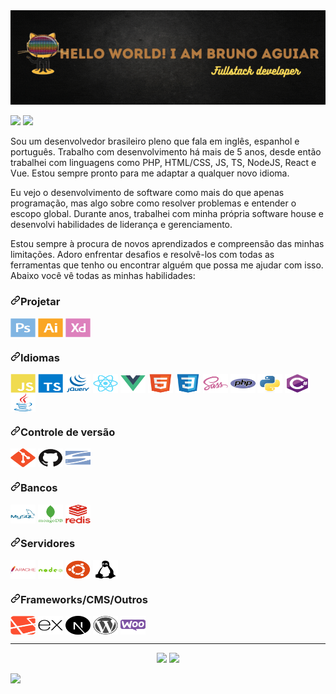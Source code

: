 <img src="https://raw.githubusercontent.com/brunoaguiar-pro/brunoaguiar-pro/main/Hello%20World!%20I%20am%20Bruno%20Aguiar%20(1).gif" alt="Descrição da imagem">


![](https://github-readme-stats.vercel.app/api?username=brunoaguiar-pro&theme=vision-friendly-dark&hide_border=false&include_all_commits=false&count_private=false)
![](https://github-readme-stats.vercel.app/api/top-langs/?username=caiquearaujo&theme=vision-friendly-dark&hide_border=false&include_all_commits=false&count_private=false&layout=compact)





<p dir="auto" _msthash="1915641" _msttexthash="34711443">Sou um desenvolvedor brasileiro pleno que fala em inglês, espanhol e português. Trabalho com desenvolvimento há mais de 5 anos, desde então trabalhei com linguagens como PHP, HTML/CSS, JS, TS, NodeJS, React e Vue. Estou sempre pronto para me adaptar a qualquer novo idioma.</p>
<p dir="auto" _msthash="1915758" _msttexthash="34552752">Eu vejo o desenvolvimento de software como mais do que apenas programação, mas algo sobre como resolver problemas e entender o escopo global. Durante anos, trabalhei com minha própria software house e desenvolvi habilidades de liderança e gerenciamento.</p>
<p dir="auto" _msthash="1915875" _msttexthash="33812441">Estou sempre à procura de novos aprendizados e compreensão das minhas limitações. Adoro enfrentar desafios e resolvê-los com todas as ferramentas que tenho ou encontrar alguém que possa me ajudar com isso. Abaixo você vê todas as minhas habilidades:</p>

<h3 dir="auto"><a id="user-content-design" class="anchor" aria-hidden="true" href="#design"><svg class="octicon octicon-link" viewBox="0 0 16 16" version="1.1" width="16" height="16" aria-hidden="true"><path fill-rule="evenodd" d="M7.775 3.275a.75.75 0 001.06 1.06l1.25-1.25a2 2 0 112.83 2.83l-2.5 2.5a2 2 0 01-2.83 0 .75.75 0 00-1.06 1.06 3.5 3.5 0 004.95 0l2.5-2.5a3.5 3.5 0 00-4.95-4.95l-1.25 1.25zm-4.69 9.64a2 2 0 010-2.83l2.5-2.5a2 2 0 012.83 0 .75.75 0 001.06-1.06 3.5 3.5 0 00-4.95 0l-2.5 2.5a3.5 3.5 0 004.95 4.95l1.25-1.25a.75.75 0 00-1.06-1.06l-1.25 1.25a2 2 0 01-2.83 0z"></path></svg></a><font _mstmutation="1" _msthash="1978704" _msttexthash="115583">Projetar</font></h3>
<div dir="auto">
  <a target="_blank" rel="noopener noreferrer nofollow" href="https://raw.githubusercontent.com/devicons/devicon/master/icons/photoshop/photoshop-plain.svg"><img align="center" alt="photoshop" height="30" width="40" src="https://raw.githubusercontent.com/devicons/devicon/master/icons/photoshop/photoshop-plain.svg" style="max-width: 100%;" _mstalt="142506"></a>
  <a target="_blank" rel="noopener noreferrer nofollow" href="https://raw.githubusercontent.com/devicons/devicon/master/icons/illustrator/illustrator-plain.svg"><img align="center" alt="ilustrador" height="30" width="40" src="https://raw.githubusercontent.com/devicons/devicon/master/icons/illustrator/illustrator-plain.svg" style="max-width: 100%;" _mstalt="163748"></a>
  <a target="_blank" rel="noopener noreferrer nofollow" href="https://raw.githubusercontent.com/devicons/devicon/master/icons/xd/xd-plain.svg"><img align="center" alt="Xd" height="30" width="40" src="https://raw.githubusercontent.com/devicons/devicon/master/icons/xd/xd-plain.svg" style="max-width: 100%;" _mstalt="18408"></a>
</div>

<h3 dir="auto"><a id="user-content-languages" class="anchor" aria-hidden="true" href="#languages"><svg class="octicon octicon-link" viewBox="0 0 16 16" version="1.1" width="16" height="16" aria-hidden="true"><path fill-rule="evenodd" d="M7.775 3.275a.75.75 0 001.06 1.06l1.25-1.25a2 2 0 112.83 2.83l-2.5 2.5a2 2 0 01-2.83 0 .75.75 0 00-1.06 1.06 3.5 3.5 0 004.95 0l2.5-2.5a3.5 3.5 0 00-4.95-4.95l-1.25 1.25zm-4.69 9.64a2 2 0 010-2.83l2.5-2.5a2 2 0 012.83 0 .75.75 0 001.06-1.06 3.5 3.5 0 00-4.95 0l-2.5 2.5a3.5 3.5 0 004.95 4.95l1.25-1.25a.75.75 0 00-1.06-1.06l-1.25 1.25a2 2 0 01-2.83 0z"></path></svg></a><font _mstmutation="1" _msthash="1978964" _msttexthash="93912">Idiomas</font></h3>
<div dir="auto">
  <a target="_blank" rel="noopener noreferrer nofollow" href="https://raw.githubusercontent.com/devicons/devicon/master/icons/javascript/javascript-plain.svg"><img align="center" alt="javascript" height="30" width="40" src="https://raw.githubusercontent.com/devicons/devicon/master/icons/javascript/javascript-plain.svg" style="max-width: 100%;" _mstalt="162383"></a>
  <a target="_blank" rel="noopener noreferrer nofollow" href="https://raw.githubusercontent.com/devicons/devicon/master/icons/typescript/typescript-plain.svg"><img align="center" alt="Máquina" height="30" width="40" src="https://raw.githubusercontent.com/devicons/devicon/master/icons/typescript/typescript-plain.svg" style="max-width: 100%;" _mstalt="107406"></a>
  <a target="_blank" rel="noopener noreferrer nofollow" href="https://raw.githubusercontent.com/devicons/devicon/master/icons/jquery/jquery-plain-wordmark.svg"><img align="center" alt="jquery" height="30" width="40" src="https://raw.githubusercontent.com/devicons/devicon/master/icons/jquery/jquery-plain-wordmark.svg" style="max-width: 100%;" _mstalt="83395"></a>
  <a target="_blank" rel="noopener noreferrer nofollow" href="https://raw.githubusercontent.com/devicons/devicon/master/icons/react/react-original.svg"><img align="center" alt="reagir" height="30" width="40" src="https://raw.githubusercontent.com/devicons/devicon/master/icons/react/react-original.svg" style="max-width: 100%;" _mstalt="78416"></a>
  <a target="_blank" rel="noopener noreferrer nofollow" href="https://raw.githubusercontent.com/devicons/devicon/master/icons/vuejs/vuejs-original.svg"><img align="center" alt="vuejs" height="30" width="40" src="https://raw.githubusercontent.com/devicons/devicon/master/icons/vuejs/vuejs-original.svg" style="max-width: 100%;" _mstalt="64948"></a>
  <a target="_blank" rel="noopener noreferrer nofollow" href="https://raw.githubusercontent.com/devicons/devicon/master/icons/html5/html5-original.svg"><img align="center" alt="html5 (em inglês)" height="30" width="40" src="https://raw.githubusercontent.com/devicons/devicon/master/icons/html5/html5-original.svg" style="max-width: 100%;" _mstalt="289328"></a>
  <a target="_blank" rel="noopener noreferrer nofollow" href="https://raw.githubusercontent.com/devicons/devicon/master/icons/css3/css3-original.svg"><img align="center" alt=".css" height="30" width="40" src="https://raw.githubusercontent.com/devicons/devicon/master/icons/css3/css3-original.svg" style="max-width: 100%;" _mstalt="42887"></a>
  <a target="_blank" rel="noopener noreferrer nofollow" href="https://raw.githubusercontent.com/devicons/devicon/master/icons/sass/sass-original.svg"><img align="center" alt="Sass" height="30" width="40" src="https://raw.githubusercontent.com/devicons/devicon/master/icons/sass/sass-original.svg" style="max-width: 100%;" _mstalt="46046"></a>
  <a target="_blank" rel="noopener noreferrer nofollow" href="https://raw.githubusercontent.com/devicons/devicon/master/icons/php/php-original.svg"><img align="center" alt=".php" height="30" width="40" src="https://raw.githubusercontent.com/devicons/devicon/master/icons/php/php-original.svg" style="max-width: 100%;" _mstalt="42562"></a>
  <a target="_blank" rel="noopener noreferrer nofollow" href="https://raw.githubusercontent.com/devicons/devicon/master/icons/python/python-original.svg"><img align="center" alt="pitão" height="30" width="40" src="https://raw.githubusercontent.com/devicons/devicon/master/icons/python/python-original.svg" style="max-width: 100%;" _mstalt="80067"></a>
  <a target="_blank" rel="noopener noreferrer nofollow" href="https://raw.githubusercontent.com/devicons/devicon/master/icons/csharp/csharp-original.svg"><img align="center" alt="csharp" height="30" width="40" src="https://raw.githubusercontent.com/devicons/devicon/master/icons/csharp/csharp-original.svg" style="max-width: 100%;" _mstalt="79521"></a>
  <a target="_blank" rel="noopener noreferrer nofollow" href="https://raw.githubusercontent.com/devicons/devicon/master/icons/java/java-original.svg"><img align="center" alt=".java" height="30" width="40" src="https://raw.githubusercontent.com/devicons/devicon/master/icons/java/java-original.svg" style="max-width: 100%;" _mstalt="55770"></a>
</div>
<h3 dir="auto"><a id="user-content-versioning" class="anchor" aria-hidden="true" href="#versioning"><svg class="octicon octicon-link" viewBox="0 0 16 16" version="1.1" width="16" height="16" aria-hidden="true"><path fill-rule="evenodd" d="M7.775 3.275a.75.75 0 001.06 1.06l1.25-1.25a2 2 0 112.83 2.83l-2.5 2.5a2 2 0 01-2.83 0 .75.75 0 00-1.06 1.06 3.5 3.5 0 004.95 0l2.5-2.5a3.5 3.5 0 00-4.95-4.95l-1.25 1.25zm-4.69 9.64a2 2 0 010-2.83l2.5-2.5a2 2 0 012.83 0 .75.75 0 001.06-1.06 3.5 3.5 0 00-4.95 0l-2.5 2.5a3.5 3.5 0 004.95 4.95l1.25-1.25a.75.75 0 00-1.06-1.06l-1.25 1.25a2 2 0 01-2.83 0z"></path></svg></a><font _mstmutation="1" _msthash="1979224" _msttexthash="357838">Controle de versão</font></h3>
<div dir="auto">
  <a target="_blank" rel="noopener noreferrer nofollow" href="https://raw.githubusercontent.com/devicons/devicon/master/icons/git/git-original.svg"><img align="center" alt="Git" height="30" width="40" src="https://raw.githubusercontent.com/devicons/devicon/master/icons/git/git-original.svg" style="max-width: 100%;" _mstalt="30953"></a>
  <a target="_blank" rel="noopener noreferrer nofollow" href="https://raw.githubusercontent.com/devicons/devicon/master/icons/github/github-original.svg"><img align="center" alt="github" height="30" width="40" src="https://raw.githubusercontent.com/devicons/devicon/master/icons/github/github-original.svg" style="max-width: 100%;" _mstalt="79404"></a>
  <a target="_blank" rel="noopener noreferrer nofollow" href="https://raw.githubusercontent.com/devicons/devicon/master/icons/subversion/subversion-original.svg"><img align="center" alt="subversão" height="30" width="40" src="https://raw.githubusercontent.com/devicons/devicon/master/icons/subversion/subversion-original.svg" style="max-width: 100%;" _mstalt="164060"></a>
</div>
<h3 dir="auto"><a id="user-content-databases" class="anchor" aria-hidden="true" href="#databases"><svg class="octicon octicon-link" viewBox="0 0 16 16" version="1.1" width="16" height="16" aria-hidden="true"><path fill-rule="evenodd" d="M7.775 3.275a.75.75 0 001.06 1.06l1.25-1.25a2 2 0 112.83 2.83l-2.5 2.5a2 2 0 01-2.83 0 .75.75 0 00-1.06 1.06 3.5 3.5 0 004.95 0l2.5-2.5a3.5 3.5 0 00-4.95-4.95l-1.25 1.25zm-4.69 9.64a2 2 0 010-2.83l2.5-2.5a2 2 0 012.83 0 .75.75 0 001.06-1.06 3.5 3.5 0 00-4.95 0l-2.5 2.5a3.5 3.5 0 004.95 4.95l1.25-1.25a.75.75 0 00-1.06-1.06l-1.25 1.25a2 2 0 01-2.83 0z"></path></svg></a><font _mstmutation="1" _msthash="2042053" _msttexthash="75647">Bancos</font></h3>
<div dir="auto">
  <a target="_blank" rel="noopener noreferrer nofollow" href="https://raw.githubusercontent.com/devicons/devicon/master/icons/mysql/mysql-plain-wordmark.svg"><img align="center" alt="mysql" height="30" width="40" src="https://raw.githubusercontent.com/devicons/devicon/master/icons/mysql/mysql-plain-wordmark.svg" style="max-width: 100%;" _mstalt="66092"></a>
  <a target="_blank" rel="noopener noreferrer nofollow" href="https://raw.githubusercontent.com/devicons/devicon/master/icons/mongodb/mongodb-plain-wordmark.svg"><img align="center" alt="mongodb" height="30" width="40" src="https://raw.githubusercontent.com/devicons/devicon/master/icons/mongodb/mongodb-plain-wordmark.svg" style="max-width: 100%;" _mstalt="95758"></a>
  <a target="_blank" rel="noopener noreferrer nofollow" href="https://raw.githubusercontent.com/devicons/devicon/master/icons/redis/redis-plain-wordmark.svg"><img align="center" alt="redis" height="30" width="40" src="https://raw.githubusercontent.com/devicons/devicon/master/icons/redis/redis-plain-wordmark.svg" style="max-width: 100%;" _mstalt="62673"></a>
</div>
<h3 dir="auto"><a id="user-content-servers" class="anchor" aria-hidden="true" href="#servers"><svg class="octicon octicon-link" viewBox="0 0 16 16" version="1.1" width="16" height="16" aria-hidden="true"><path fill-rule="evenodd" d="M7.775 3.275a.75.75 0 001.06 1.06l1.25-1.25a2 2 0 112.83 2.83l-2.5 2.5a2 2 0 01-2.83 0 .75.75 0 00-1.06 1.06 3.5 3.5 0 004.95 0l2.5-2.5a3.5 3.5 0 00-4.95-4.95l-1.25 1.25zm-4.69 9.64a2 2 0 010-2.83l2.5-2.5a2 2 0 012.83 0 .75.75 0 001.06-1.06 3.5 3.5 0 00-4.95 0l-2.5 2.5a3.5 3.5 0 004.95 4.95l1.25-1.25a.75.75 0 00-1.06-1.06l-1.25 1.25a2 2 0 01-2.83 0z"></path></svg></a><font _mstmutation="1" _msthash="2042339" _msttexthash="160472">Servidores</font></h3>
<div dir="auto">
  <a target="_blank" rel="noopener noreferrer nofollow" href="https://raw.githubusercontent.com/devicons/devicon/master/icons/apache/apache-original-wordmark.svg"><img align="center" alt="apache" height="30" width="40" src="https://raw.githubusercontent.com/devicons/devicon/master/icons/apache/apache-original-wordmark.svg" style="max-width: 100%;" _mstalt="75322"></a>
  <a target="_blank" rel="noopener noreferrer nofollow" href="https://raw.githubusercontent.com/devicons/devicon/master/icons/nodejs/nodejs-plain-wordmark.svg"><img align="center" alt="nodejs" height="30" width="40" src="https://raw.githubusercontent.com/devicons/devicon/master/icons/nodejs/nodejs-plain-wordmark.svg" style="max-width: 100%;" _mstalt="79482"></a>
  <a target="_blank" rel="noopener noreferrer nofollow" href="https://raw.githubusercontent.com/devicons/devicon/master/icons/ubuntu/ubuntu-plain.svg"><img align="center" alt="ubuntu" height="30" width="40" src="https://raw.githubusercontent.com/devicons/devicon/master/icons/ubuntu/ubuntu-plain.svg" style="max-width: 100%;" _mstalt="83668"></a>
  <a target="_blank" rel="noopener noreferrer nofollow" href="https://raw.githubusercontent.com/devicons/devicon/master/icons/linux/linux-plain.svg"><img align="center" alt="linux" height="30" width="40" src="https://raw.githubusercontent.com/devicons/devicon/master/icons/linux/linux-plain.svg" style="max-width: 100%;" _mstalt="65988"></a>
</div>
<h3 dir="auto"><a id="user-content-frameworkscmsothers" class="anchor" aria-hidden="true" href="#frameworkscmsothers"><svg class="octicon octicon-link" viewBox="0 0 16 16" version="1.1" width="16" height="16" aria-hidden="true"><path fill-rule="evenodd" d="M7.775 3.275a.75.75 0 001.06 1.06l1.25-1.25a2 2 0 112.83 2.83l-2.5 2.5a2 2 0 01-2.83 0 .75.75 0 00-1.06 1.06 3.5 3.5 0 004.95 0l2.5-2.5a3.5 3.5 0 00-4.95-4.95l-1.25 1.25zm-4.69 9.64a2 2 0 010-2.83l2.5-2.5a2 2 0 012.83 0 .75.75 0 001.06-1.06 3.5 3.5 0 00-4.95 0l-2.5 2.5a3.5 3.5 0 004.95 4.95l1.25-1.25a.75.75 0 00-1.06-1.06l-1.25 1.25a2 2 0 01-2.83 0z"></path></svg></a><font _mstmutation="1" _msthash="2042625" _msttexthash="449241">Frameworks/CMS/Outros</font></h3>
<div dir="auto">
  <a target="_blank" rel="noopener noreferrer nofollow" href="https://raw.githubusercontent.com/devicons/devicon/master/icons/laravel/laravel-plain.svg"><img align="center" alt="laravel" height="30" width="40" src="https://raw.githubusercontent.com/devicons/devicon/master/icons/laravel/laravel-plain.svg" style="max-width: 100%;" _mstalt="96746"></a>
  <a target="_blank" rel="noopener noreferrer nofollow" href="https://raw.githubusercontent.com/devicons/devicon/master/icons/express/express-original.svg"><img align="center" alt="expressar" height="30" width="40" src="https://raw.githubusercontent.com/devicons/devicon/master/icons/express/express-original.svg" style="max-width: 100%;" _mstalt="141297"></a>
  <a target="_blank" rel="noopener noreferrer nofollow" href="https://raw.githubusercontent.com/devicons/devicon/master/icons/nextjs/nextjs-original.svg"><img align="center" alt="expressar" height="30" width="40" src="https://raw.githubusercontent.com/devicons/devicon/master/icons/nextjs/nextjs-original.svg" style="max-width: 100%;" _mstalt="141297"></a>
  <a target="_blank" rel="noopener noreferrer nofollow" href="https://raw.githubusercontent.com/devicons/devicon/master/icons/wordpress/wordpress-plain.svg"><img align="center" alt="wordpress" height="30" width="40" src="https://raw.githubusercontent.com/devicons/devicon/master/icons/wordpress/wordpress-plain.svg" style="max-width: 100%;" _mstalt="142935"></a>
  <a target="_blank" rel="noopener noreferrer nofollow" href="https://raw.githubusercontent.com/devicons/devicon/master/icons/woocommerce/woocommerce-plain.svg"><img align="center" alt="woocommerce" height="30" width="40" src="https://raw.githubusercontent.com/devicons/devicon/master/icons/woocommerce/woocommerce-plain.svg" style="max-width: 100%;" _mstalt="183053"></a>
</div>






---
<div align="center" dir="auto"> 
<p dir="auto"><a href="mailto:samuelbruno291@yahoo.com"><img src="https://camo.githubusercontent.com/927d6b3961fa048ff7303daf291cb5869dfa25018997cf8c1373c2f6a85b1458/68747470733a2f2f696d672e736869656c64732e696f2f62616467652f2d476d61696c2d2532333333333f7374796c653d666f722d7468652d6261646765266c6f676f3d676d61696c266c6f676f436f6c6f723d7768697465" data-canonical-src="https://img.shields.io/badge/-Gmail-%23333?style=for-the-badge&amp;logo=gmail&amp;logoColor=white" style="max-width: 100%;"></a>
<a href="https://www.linkedin.com/in/bruno-aguiar-44bb891a8/" rel="nofollow"><img src="https://camo.githubusercontent.com/c00f87aeebbec37f3ee0857cc4c20b21fefde8a96caf4744383ebfe44a47fe3f/68747470733a2f2f696d672e736869656c64732e696f2f62616467652f2d4c696e6b6564496e2d2532333030373742353f7374796c653d666f722d7468652d6261646765266c6f676f3d6c696e6b6564696e266c6f676f436f6c6f723d7768697465" data-canonical-src="https://img.shields.io/badge/-LinkedIn-%230077B5?style=for-the-badge&amp;logo=linkedin&amp;logoColor=white" style="max-width: 100%;"></a></p>
</div>

[![](https://visitcount.itsvg.in/api?id=brunoaguiar-pro&icon=0&color=0)](https://visitcount.itsvg.in)

